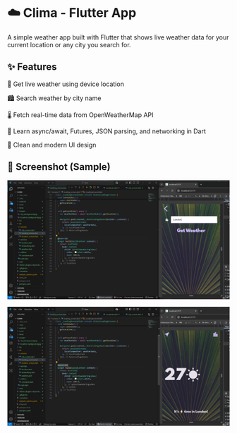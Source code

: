 # ☁️ Clima - Flutter App

A simple weather app built with Flutter that shows live weather data for your current location or any city you search for.

## ✨ Features

📍 Get live weather using device location

🏙️ Search weather by city name

🌡️ Fetch real-time data from OpenWeatherMap API

📡 Learn async/await, Futures, JSON parsing, and networking in Dart

🎨 Clean and modern UI design

## 📸 Screenshot (Sample)

![alt text](10.png)

![alt text](11.png)
